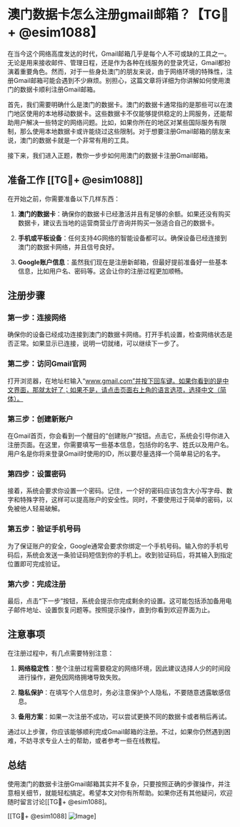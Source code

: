 # 澳门数据卡怎么注册gmail邮箱？【TG💪+ @esim1088】

在当今这个网络高度发达的时代，Gmail邮箱几乎是每个人不可或缺的工具之一。无论是用来接收邮件、管理日程，还是作为各种在线服务的登录凭证，Gmail都扮演着重要角色。然而，对于一些身处澳门的朋友来说，由于网络环境的特殊性，注册Gmail邮箱可能会遇到不少麻烦。别担心，这篇文章将详细为你讲解如何使用澳门的数据卡顺利注册Gmail邮箱。

首先，我们需要明确什么是澳门的数据卡。澳门的数据卡通常指的是那些可以在澳门地区使用的本地移动数据卡。这些数据卡不仅能够提供稳定的上网服务，还能帮助用户解决一些特定的网络问题。比如，如果你所在的地区对某些国际服务有限制，那么使用本地数据卡或许能绕过这些限制。对于想要注册Gmail邮箱的朋友来说，澳门的数据卡就是一个非常有用的工具。

接下来，我们进入正题，教你一步步如何用澳门的数据卡注册Gmail邮箱。

## 准备工作 [[TG💪+ @esim1088]]

在开始之前，你需要准备以下几样东西：

1. **澳门的数据卡**：确保你的数据卡已经激活并且有足够的余额。如果还没有购买数据卡，建议去当地的运营商营业厅咨询并购买一张适合自己的数据卡。
   
2. **手机或平板设备**：任何支持4G网络的智能设备都可以。确保设备已经连接到澳门的数据卡网络，并且信号良好。

3. **Google账户信息**：虽然我们现在是注册新邮箱，但最好提前准备好一些基本信息，比如用户名、密码等。这会让你的注册过程更加顺畅。

## 注册步骤

### 第一步：连接网络

确保你的设备已经成功连接到澳门的数据卡网络。打开手机设置，检查网络状态是否正常。如果显示已连接，说明一切就绪，可以继续下一步了。

### 第二步：访问Gmail官网

打开浏览器，在地址栏输入“www.gmail.com”并按下回车键。如果你看到的是中文界面，那就太好了；如果不是，请点击页面右上角的语言选项，选择中文（简体）。

### 第三步：创建新账户

在Gmail首页，你会看到一个醒目的“创建账户”按钮。点击它，系统会引导你进入注册页面。在这里，你需要填写一些基本信息，包括你的名字、姓氏以及用户名。用户名是你将来登录Gmail时使用的ID，所以要尽量选择一个简单易记的名字。

### 第四步：设置密码

接着，系统会要求你设置一个密码。记住，一个好的密码应该包含大小写字母、数字和特殊字符，这样可以提高账户的安全性。同时，不要使用过于简单的密码，以免被他人轻易破解。

### 第五步：验证手机号码

为了保证账户的安全，Google通常会要求你绑定一个手机号码。输入你的手机号码后，系统会发送一条验证码短信到你的手机上。收到验证码后，将其输入到指定位置即可完成验证。

### 第六步：完成注册

最后，点击“下一步”按钮，系统会提示你完成剩余的设置。这可能包括添加备用电子邮件地址、设置恢复问题等。按照提示操作，直到你看到欢迎界面为止。

## 注意事项

在注册过程中，有几点需要特别注意：

1. **网络稳定性**：整个注册过程需要稳定的网络环境，因此建议选择人少的时间段进行操作，避免因网络拥堵导致失败。

2. **隐私保护**：在填写个人信息时，务必注意保护个人隐私，不要随意透露敏感信息。

3. **备用方案**：如果一次注册不成功，可以尝试更换不同的数据卡或者稍后再试。

通过以上步骤，你应该能够顺利完成Gmail邮箱的注册。不过，如果你仍然遇到困难，不妨寻求专业人士的帮助，或者参考一些在线教程。

## 总结

使用澳门的数据卡注册Gmail邮箱其实并不复杂，只要按照正确的步骤操作，并注意相关细节，就能轻松搞定。希望本文对你有所帮助。如果你还有其他疑问，欢迎随时留言讨论[[TG💪+ @esim1088]。

[[TG💪+ @esim1088] ![Image](https://i.postimg.cc/4NQfJmqS/Snipaste-2025-05-13-00-14-12.png)]